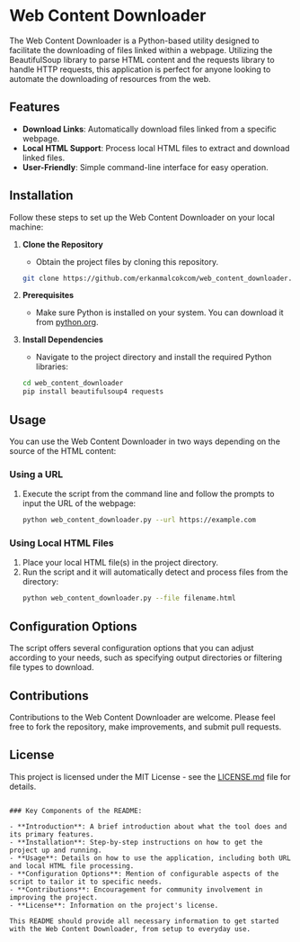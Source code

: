 # Web Content Downloader

The Web Content Downloader is a Python-based utility designed to facilitate the downloading of files linked within a webpage. Utilizing the BeautifulSoup library to parse HTML content and the requests library to handle HTTP requests, this application is perfect for anyone looking to automate the downloading of resources from the web.

## Features

- **Download Links**: Automatically download files linked from a specific webpage.
- **Local HTML Support**: Process local HTML files to extract and download linked files.
- **User-Friendly**: Simple command-line interface for easy operation.

## Installation

Follow these steps to set up the Web Content Downloader on your local machine:

1. **Clone the Repository**
   - Obtain the project files by cloning this repository.
   ```bash
   git clone https://github.com/erkanmalcokcom/web_content_downloader.git
   ```

2. **Prerequisites**
   - Make sure Python is installed on your system. You can download it from [python.org](https://www.python.org/downloads/).

3. **Install Dependencies**
   - Navigate to the project directory and install the required Python libraries:
   ```bash
   cd web_content_downloader
   pip install beautifulsoup4 requests
   ```

## Usage

You can use the Web Content Downloader in two ways depending on the source of the HTML content:

### Using a URL

1. Execute the script from the command line and follow the prompts to input the URL of the webpage:
   ```bash
   python web_content_downloader.py --url https://example.com
   ```

### Using Local HTML Files

1. Place your local HTML file(s) in the project directory.
2. Run the script and it will automatically detect and process files from the directory:
   ```bash
   python web_content_downloader.py --file filename.html
   ```

## Configuration Options

The script offers several configuration options that you can adjust according to your needs, such as specifying output directories or filtering file types to download.

## Contributions

Contributions to the Web Content Downloader are welcome. Please feel free to fork the repository, make improvements, and submit pull requests.

## License

This project is licensed under the MIT License - see the [LICENSE.md](LICENSE.md) file for details.
```

### Key Components of the README:

- **Introduction**: A brief introduction about what the tool does and its primary features.
- **Installation**: Step-by-step instructions on how to get the project up and running.
- **Usage**: Details on how to use the application, including both URL and local HTML file processing.
- **Configuration Options**: Mention of configurable aspects of the script to tailor it to specific needs.
- **Contributions**: Encouragement for community involvement in improving the project.
- **License**: Information on the project's license.

This README should provide all necessary information to get started with the Web Content Downloader, from setup to everyday use.